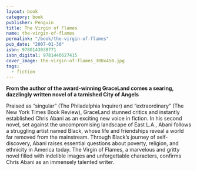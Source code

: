 ```yaml
---
layout: book
category: book
publisher: Penguin
title: The Virgin of Flames
name: the-virgin-of-flames
permalink: "/book/the-virgin-of-flames"
pub_date: "2007-01-30"
isbn: 9780143038771
isbn_digital: 9781440627415
cover_image: the-virgin-of-flames_300x458.jpg
tags: 
  - fiction
---
```


**From the author of the award-winning GraceLand comes a searing, dazzlingly written novel of a tarnished City of Angels**

Praised as “singular” (The Philadelphia Inquirer) and “extraordinary” (The New York Times Book Review), GraceLand stunned critics and instantly established Chris Abani as an exciting new voice in fiction. In his second novel, set against the uncompromising landscape of East L.A., Abani follows a struggling artist named Black, whose life and friendships reveal a world far removed from the mainstream. Through Black’s journey of self- discovery, Abani raises essential questions about poverty, religion, and ethnicity in America today. The Virgin of Flames, a marvelous and gritty novel filled with indelible images and unforgettable characters, confirms Chris Abani as an immensely talented writer.
